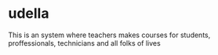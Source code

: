 # udella
This is an system where teachers makes courses for students, proffessionals, technicians and all folks of lives
